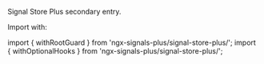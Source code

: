 Signal Store Plus secondary entry.

Import with:

import { withRootGuard } from 'ngx-signals-plus/signal-store-plus/';
import { withOptionalHooks } from 'ngx-signals-plus/signal-store-plus/';
